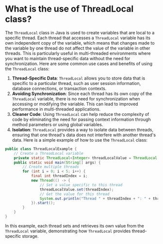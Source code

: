 # What is the use of ThreadLocal class?
The `ThreadLocal` class in Java is used to create variables that are local to a specific thread. Each thread that accesses a `ThreadLocal` variable has its own independent copy of the variable, which means that changes made to the variable by one thread do not affect the value of the variable in other threads. This is particularly useful in multi-threaded environments where you want to maintain thread-specific data without the need for synchronization.
Here are some common use cases and benefits of using the `ThreadLocal` class:
1. **Thread-Specific Data**: `ThreadLocal` allows you to store data that is specific to a particular thread, such as user session information, database connections, or transaction contexts.
2. **Avoiding Synchronization**: Since each thread has its own copy of the `ThreadLocal` variable, there is no need for synchronization when accessing or modifying the variable. This can lead to improved performance in multi-threaded applications.
3. **Cleaner Code**: Using `ThreadLocal` can help reduce the complexity of code by eliminating the need for passing context information through method parameters or using global variables.
4. **Isolation**: `ThreadLocal` provides a way to isolate data between threads, ensuring that one thread's data does not interfere with another thread's data.
Here is a simple example of how to use the `ThreadLocal` class:
```java
public class ThreadLocalExample {
    // Create a ThreadLocal variable
    private static ThreadLocal<Integer> threadLocalValue = ThreadLocal.withInitial(() -> 0);
    public static void main(String[] args) {
        // Create multiple threads
        for (int i = 0; i < 5; i++) {
            final int threadIndex = i;
            new Thread(() -> {
                // Set a value specific to this thread
                threadLocalValue.set(threadIndex);
                // Get the value for this thread
                System.out.println("Thread " + threadIndex + ": " + threadLocalValue.get());
            }).start();
        }
    }
}
```

In this example, each thread sets and retrieves its own value from the `ThreadLocal` variable, demonstrating how `ThreadLocal` provides thread-specific storage.
